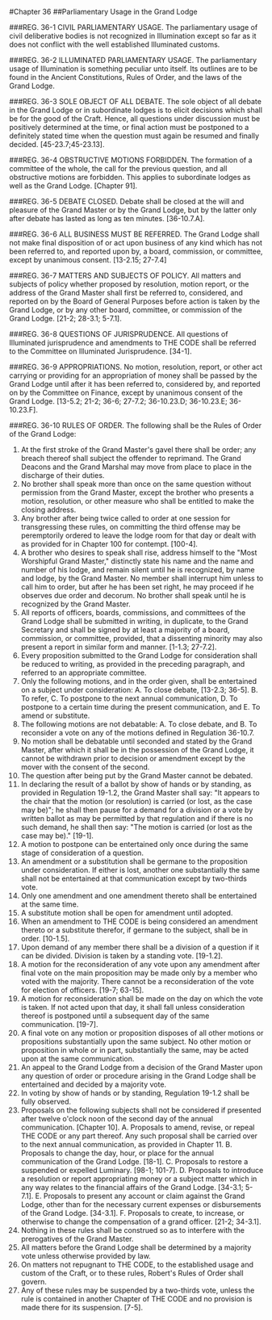 #Chapter 36
##Parliamentary Usage in the Grand Lodge

###REG. 36-1 CIVIL PARLIAMENTARY USAGE.
The parliamentary usage of civil deliberative bodies is not recognized in Illumination except so far as it does not conflict with the well established Illuminated customs.

###REG. 36-2 ILLUMINATED PARLIAMENTARY USAGE.
The parliamentary usage of Illumination is something peculiar unto itself. Its outlines are to be found in the Ancient Constitutions, Rules of Order, and the laws of the Grand Lodge.

###REG. 36-3 SOLE OBJECT OF ALL DEBATE.
The sole object of all debate in the Grand Lodge or in subordinate lodges is to elicit decisions which shall be for the good of the Craft. Hence, all questions under discussion must be positively determined at the time, or final action must be postponed to a definitely stated time when the question must again be resumed and finally decided. [45-23.7;45-23.13].

###REG. 36-4 OBSTRUCTIVE MOTIONS FORBIDDEN.
The formation of a committee of the whole, the call for the previous question, and all obstructive motions are forbidden. This applies to subordinate lodges as well as the Grand Lodge. [Chapter 91].

###REG. 36-5 DEBATE CLOSED.
Debate shall be closed at the will and pleasure of the Grand Master or by the Grand Lodge, but by the latter only after debate has lasted as long as ten minutes. [36-10.7.A].

###REG. 36-6 ALL BUSINESS MUST BE REFERRED.
The Grand Lodge shall not make final disposition of or act upon business of any kind which has not been referred to, and reported upon by, a board, commission, or committee, except by unanimous consent. [13-2.15; 27-7.4]

###REG. 36-7 MATTERS AND SUBJECTS OF POLICY.
All matters and subjects of policy whether proposed by resolution, motion report, or the address of the Grand Master shall first be referred to, considered, and reported on by the Board of General Purposes before action is taken by the Grand Lodge, or by any other board, committee, or commission of the Grand Lodge. [21-2; 28-3.1; 5-7.1].

###REG. 36-8 QUESTIONS OF JURISPRUDENCE.
All questions of Illuminated jurisprudence and amendments to THE CODE shall be referred to the Committee on Illuminated Jurisprudence. [34-1].

###REG. 36-9 APPROPRIATIONS.
No motion, resolution, report, or other act carrying or providing for an appropriation of money shall be passed by the Grand Lodge until after it has been referred to, considered by, and reported on by the Committee on Finance, except by unanimous consent of the Grand Lodge. [13-5.2; 21-2; 36-6; 27-7.2; 36-10.23.D; 36-10.23.E; 36-10.23.F].

###REG. 36-10 RULES OF ORDER.
The following shall be the Rules of Order of the Grand Lodge:
1. At the first stroke of the Grand Master's gavel there shall be order; any breach thereof shall subject the offender to reprimand. The Grand Deacons and the Grand Marshal may move from place to place in the discharge of their duties.
2. No brother shall speak more than once on the same question without permission from the Grand Master, except the brother who presents a motion, resolution, or other measure who shall be entitled to make the closing address.
3. Any brother after being twice called to order at one session for transgressing these rules, on committing the third offense may be peremptorily ordered to leave the lodge room for that day or dealt with as provided for in Chapter 100 for contempt. [100-4].
4. A brother who desires to speak shall rise, address himself to the "Most Worshipful Grand Master," distinctly state his name and the name and number of his lodge, and remain silent until he is recognized, by name and lodge, by the Grand Master. No member shall interrupt him unless to call him to order, but after he has been set right, he may proceed if he observes due order and decorum. No brother shall speak until he is recognized by the Grand Master.
5. All reports of officers, boards, commissions, and committees of the Grand Lodge shall be submitted in writing, in duplicate, to the Grand Secretary and shall be signed by at least a majority of a board, commission, or committee, provided, that a dissenting minority may also present a report in similar form and manner. [1-1.3; 27-7.2].
6. Every proposition submitted to the Grand Lodge for consideration shall be reduced to writing, as provided in the preceding paragraph, and referred to an appropriate committee.
7. Only the following motions, and in the order given, shall be entertained on a subject under consideration:
A. To close debate, [13-2.3; 36-5].
B. To refer,
C. To postpone to the next annual communication,
D. To postpone to a certain time during the present communication, and
E. To amend or substitute.
8. The following motions are not debatable:
A. To close debate, and
B. To reconsider a vote on any of the motions defined in Regulation 36-10.7.
9. No motion shall be debatable until seconded and stated by the Grand Master, after which it shall be in the possession of the Grand Lodge, it cannot be withdrawn prior to decision or amendment except by the mover with the consent of the second.
10. The question after being put by the Grand Master cannot be debated.
11. In declaring the result of a ballot by show of hands or by standing, as provided in Regulation 19-1.2, the Grand Master shall say: "It appears to the chair that the motion (or resolution) is carried (or lost, as the case may be)"; he shall then pause for a demand for a division or a vote by written ballot as may be permitted by that regulation and if there is no such demand, he shall then say: "The motion is carried (or lost as the case may be)." [19-1].
12. A motion to postpone can be entertained only once during the same stage of consideration of a question.
13. An amendment or a substitution shall be germane to the proposition under consideration. If either is lost, another one substantially the same shall not be entertained at that communication except by two-thirds vote.
14. Only one amendment and one amendment thereto shall be entertained at the same time.
15. A substitute motion shall be open for amendment until adopted.
16. When an amendment to THE CODE is being considered an amendment thereto or a substitute therefor, if germane to the subject, shall be in order. [10-1.5].
17. Upon demand of any member there shall be a division of a question if it can be divided. Division is taken by a standing vote. [19-1.2].
18. A motion for the reconsideration of any vote upon any amendment after final vote on the main proposition may be made only by a member who voted with the majority. There cannot be a reconsideration of the vote for election of officers. [19-7; 63-15].
19. A motion for reconsideration shall be made on the day on which the vote is taken. If not acted upon that day, it shall fall unless consideration thereof is postponed until a subsequent day of the same communication. [19-7].
20. A final vote on any motion or proposition disposes of all other motions or propositions substantially upon the same subject. No other motion or proposition in whole or in part, substantially the same, may be acted upon at the same communication.
21. An appeal to the Grand Lodge from a decision of the Grand Master upon any question of order or procedure arising in the Grand Lodge shall be entertained and decided by a majority vote.
22. In voting by show of hands or by standing, Regulation 19-1.2 shall be fully observed.
23. Proposals on the following subjects shall not be considered if presented after twelve o'clock noon of the second day of the annual communication. [Chapter 10].
A. Proposals to amend, revise, or repeal THE CODE or any part thereof. Any such proposal shall be carried over to the next annual communication, as provided in Chapter 11.
B. Proposals to change the day, hour, or place for the annual communication of the Grand Lodge. [18-1].
C. Proposals to restore a suspended or expelled Luminary. [98-1; 101-7].
D. Proposals to introduce a resolution or report appropriating money or a subject matter which in any way relates to the financial affairs of the Grand Lodge. [34-3.1; 5-7.1].
E. Proposals to present any account or claim against the Grand Lodge, other than for the necessary current expenses or disbursements of the Grand Lodge. [34-3.1].
F. Proposals to create, to increase, or otherwise to change the compensation of a grand officer. [21-2; 34-3.1].
24. Nothing in these rules shall be construed so as to interfere with the prerogatives of the Grand Master.
25. All matters before the Grand Lodge shall be determined by a majority vote unless otherwise provided by law.
26. On matters not repugnant to THE CODE, to the established usage and custom of the Craft, or to these rules, Robert's Rules of Order shall govern.
27. Any of these rules may be suspended by a two-thirds vote, unless the rule is contained in another Chapter of THE CODE and no provision is made there for its suspension. [7-5].
